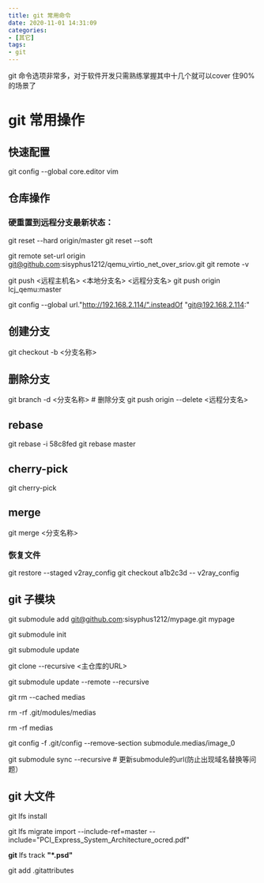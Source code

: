 ```yaml
---
title: git 常用命令
date: 2020-11-01 14:31:09
categories:
- [其它]
tags:
- git
---
```


git 命令选项非常多，对于软件开发只需熟练掌握其中十几个就可以cover 住90% 的场景了

# git 常用操作
## 快速配置
git config --global core.editor vim

## 仓库操作
### 硬重置到远程分支最新状态：
git reset --hard  origin/master
git reset --soft <commit ID>

git remote set-url origin git@github.com:sisyphus1212/qemu_virtio_net_over_sriov.git
git remote -v

git push <远程主机名> <本地分支名> <远程分支名>
git push origin lcj_qemu:master

git config --global url."http://192.168.2.114/".insteadOf "git@192.168.2.114:"

## 创建分支
git checkout -b <分支名称>

## 删除分支
git branch -d <分支名称> # 删除分支
git push origin --delete <远程分支名>

## rebase
git rebase -i 58c8fed
git rebase master

## cherry-pick
git cherry-pick <commit ID>

## merge
git merge <分支名称>

### 恢复文件
git restore --staged v2ray_config
git checkout a1b2c3d -- v2ray_config

## git 子模块
git submodule add git@github.com:sisyphus1212/mypage.git mypage

git submodule init

git submodule update

git clone --recursive <主仓库的URL>

git submodule update --remote --recursive

git rm --cached medias

rm -rf .git/modules/medias

rm -rf medias

git config -f .git/config --remove-section submodule.medias/image_0

git submodule sync --recursive # 更新submodule的url(防止出现域名替换等问题）

## git 大文件
git lfs install

git lfs migrate import --include-ref=master --include="PCI_Express_System_Architecture_ocred.pdf"

**git** lfs track **"*.psd"**

git add .gitattributes

